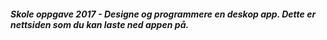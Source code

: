 <h5> Skole oppgave 2017 - Designe og programmere en deskop app. Dette er nettsiden som du kan laste ned appen på.  
